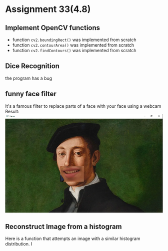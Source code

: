 # Assignment 33(4.8)
## Implement OpenCV functions
* function `cv2.boundingRect()` was implemented from scratch
* function `cv2.contourArea()` was implemented from scratch
* function `cv2.findContours()` was implemented from scratch
## Dice Recognition
the program has a bug
## funny face filter
It's a famous filter to replace parts of a face with your face using a webcam<br>
Result:<br>
![face filter](https://github.com/Mahdi1Taheri/Image_processing_PyL/blob/main/Assignment33/output/face_filter_output.png?raw=true)
## Reconstruct Image from a histogram
Here is a function that attempts an image with a similar histogram distribution.
ا
